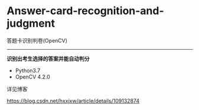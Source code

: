 # Answer-card-recognition-and-judgment
答题卡识别判卷(OpenCV)

---



**识别出考生选择的答案并能自动判分**

- Python3.7
- OpenCV 4.2.0



详见博客

https://blog.csdn.net/hxxjxw/article/details/109132874